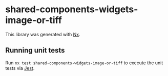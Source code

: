 # shared-components-widgets-image-or-tiff

This library was generated with [Nx](https://nx.dev).

## Running unit tests

Run `nx test shared-components-widgets-image-or-tiff` to execute the unit tests via [Jest](https://jestjs.io).
